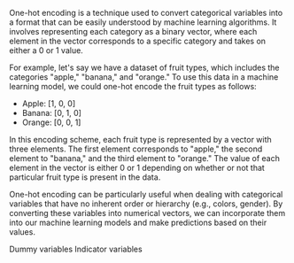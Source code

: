 ---
---

One-hot encoding is a technique used to convert categorical variables into a format that can be easily understood by machine learning algorithms. It involves representing each category as a binary vector, where each element in the vector corresponds to a specific category and takes on either a 0 or 1 value. 

For example, let's say we have a dataset of fruit types, which includes the categories "apple," "banana," and "orange." To use this data in a machine learning model, we could one-hot encode the fruit types as follows:

* Apple: \[1, 0, 0]
* Banana: \[0, 1, 0]
* Orange: \[0, 0, 1]

In this encoding scheme, each fruit type is represented by a vector with three elements. The first element corresponds to "apple," the second element to "banana," and the third element to "orange." The value of each element in the vector is either 0 or 1 depending on whether or not that particular fruit type is present in the data.

One-hot encoding can be particularly useful when dealing with categorical variables that have no inherent order or hierarchy (e.g., colors, gender). By converting these variables into numerical vectors, we can incorporate them into our machine learning models and make predictions based on their values. 

Dummy variables
Indicator variables
